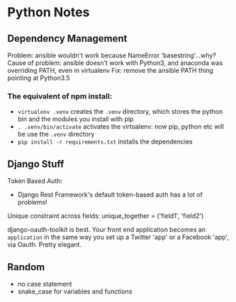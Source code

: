 # Python Notes

## Dependency Management

Problem: ansible wouldn't work because NameError 'basestring'...why?
Cause of problem: ansible doesn't work with Python3, and anaconda was overriding PATH, even in virtualenv
Fix: remove the ansible PATH thing pointing at Python3.5

### The equivalent of npm install:

- `virtualenv .venv` creates the `.venv` directory, which stores
  the python bin and the modules you install with pip
- `. .venv/bin/activate` activates the virtualenv: now pip, python etc will
  be use the `.venv` directory
- `pip install -r requirements.txt` installs the dependencies

## Django Stuff

Token Based Auth:

- Django Rest Framework's default token-based auth has a lot of problems!

Unique constraint across fields:
    unique_together = ('field1', 'field2')

django-oauth-toolkit is best.  Your front end application becomes an
`application` in the same way you set up a Twitter 'app' or a Facebook 'app',
via Oauth.  Pretty elegant.

## Random

- no case statement
- snake_case for variables and functions
